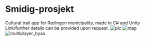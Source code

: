 # Smidig-prosjekt
Cultural trail app for Rælingen municipality, made in C# and Unity
<br/>
Link/further details can be provided upon request.
![pic](https://user-images.githubusercontent.com/54586791/191016057-ff11d738-46e8-4e61-b13a-a2f14de2819d.png)
![map](https://user-images.githubusercontent.com/54586791/191014564-61074288-820e-4cf6-9cb9-412b211e9548.png)
![multiplayer_byaa](https://user-images.githubusercontent.com/54586791/191014702-14d43c2a-41cc-40cc-9758-cf2b39f4c6cf.png)
